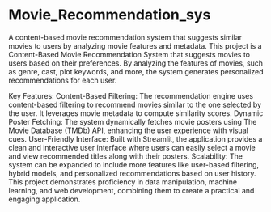# Movie_Recommendation_sys
A content-based movie recommendation system that suggests similar movies to users by analyzing movie features and metadata.
This project is a Content-Based Movie Recommendation System that suggests movies to users based on their preferences. By analyzing the features of movies, such as genre, cast, plot keywords, and more, the system generates personalized recommendations for each user.

Key Features:
Content-Based Filtering: The recommendation engine uses content-based filtering to recommend movies similar to the one selected by the user. It leverages movie metadata to compute similarity scores.
Dynamic Poster Fetching: The system dynamically fetches movie posters using The Movie Database (TMDb) API, enhancing the user experience with visual cues.
User-Friendly Interface: Built with Streamlit, the application provides a clean and interactive user interface where users can easily select a movie and view recommended titles along with their posters.
Scalability: The system can be expanded to include more features like user-based filtering, hybrid models, and personalized recommendations based on user history.
This project demonstrates proficiency in data manipulation, machine learning, and web development, combining them to create a practical and engaging application.
